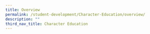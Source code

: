 ```yaml
---
title: Overview
permalink: /student-development/Character-Education/overview/
description: ""
third_nav_title: Character Education
---
```

